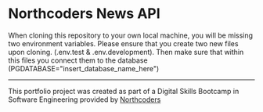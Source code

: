 # Northcoders News API

When cloning this repository to your own local machine, you will be missing two environment variables. Please ensure that you create two new files upon cloning. (.env.test & .env.development). Then make sure that within this files you connect them to the database (PGDATABASE="insert_database_name_here")

---

This portfolio project was created as part of a Digital Skills Bootcamp in Software Engineering provided by [Northcoders](https://northcoders.com/)
